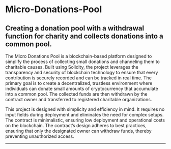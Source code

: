 # Micro-Donations-Pool
Creating a donation pool with a withdrawal function for charity and collects donations into a common pool.
---
The Micro Donations Pool is a blockchain-based platform designed to simplify the process of collecting small donations and channeling them to charitable causes. Built using Solidity, the project leverages the transparency and security of blockchain technology to ensure that every contribution is securely recorded and can be tracked in real time. The primary goal is to create a decentralized, trustless environment where individuals can donate small amounts of cryptocurrency that accumulate into a common pool. The collected funds are then withdrawn by the contract owner and transferred to registered charitable organizations.

This project is designed with simplicity and efficiency in mind. It requires no input fields during deployment and eliminates the need for complex setups. The contract is minimalistic, ensuring low deployment and operational costs on the blockchain. The contract’s design adheres to best practices, ensuring that only the designated owner can withdraw funds, thereby preventing unauthorized access.

---
